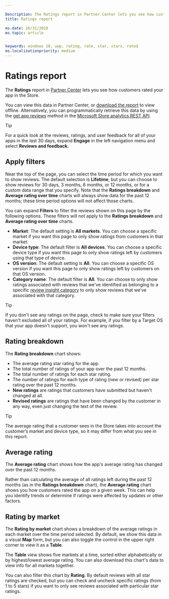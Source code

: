 ```yaml
---

Description: The Ratings report in Partner Center lets you see how customers rated your app in the Store.
title: Ratings report

ms.date: 10/31/2018
ms.topic: article


keywords: windows 10, uwp, rating, rate, star, stars, rated
ms.localizationpriority: medium
---
```


# Ratings report


The **Ratings** report in [Partner Center](https://partner.microsoft.com/dashboard) lets you see how customers rated your app in the Store. 

You can view this data in Partner Center, or [download the report](download-analytic-reports.md) to view offline. Alternatively, you can programmatically retrieve this data by using the [get app reviews](../monetize/get-app-reviews.md) method in the [Microsoft Store analytics REST API](../monetize/access-analytics-data-using-windows-store-services.md).

> [!TIP]
> For a quick look at the reviews, ratings, and user feedback for all of your apps in the last 30 days, expand **Engage** in the left navigation menu and select **Reviews and feedback.** 

## Apply filters

Near the top of the page, you can select the time period for which you want to show reviews. The default selection is **Lifetime**, but you can choose to show reviews for 30 days, 3 months, 6 months, or 12 months, or for a custom data range that you specify. Note that the **Ratings breakdown** and **Average rating over time** charts will always show data for the past 12 months; these time period options will not affect those charts.

You can expand **Filters** to filter the reviews shown on this page by the following options. These filters will not apply to the **Ratings breakdown** and **Average rating over time** charts.

-   **Market**: The default setting is **All markets**. You can choose a specific market if you want this page to only show ratings from customers in that market.
-   **Device type**: The default filter is **All devices**. You can choose a specific device type if you want this page to only show ratings left by customers using that type of device.
-   **OS version**: The default setting is **All**. You can choose a specific OS version if you want this page to only show ratings left by customers on that OS version.
-   **Category name**: The default filter is **All**. You can choose to only show ratings associated with reviews that we've identified as belonging to a specific [review insight category](reviews-report.md#insight-categories) to only show reviews that we’ve associated with that category. 

> [!TIP]
> If you don't see any ratings on the page, check to make sure your filters haven't excluded all of your ratings. For example, if you filter by a Target OS that your app doesn't support, you won't see any ratings.


## Rating breakdown

The **Rating breakdown** chart shows: 
- The average rating star rating for the app.
- The total number of ratings of your app over the past 12 months.
- The total number of ratings for each star rating.
- The number of ratings for each type of rating (new or revised) per star rating over the past 12 months.
 - **New ratings** are ratings that customers have submitted but haven't changed at all.
 - **Revised ratings** are ratings that have been changed by the customer in any way, even just changing the text of the review.

> [!TIP]
> The average rating that a customer sees in the Store takes into account the customer’s market and device type, so it may differ from what you see in this report.


## Average rating

The **Average rating** chart shows how the app's average rating has changed over the past 12 months.

Rather than calculating the average of all ratings left during the past 12 months (as in the **Ratings breakdown** chart), the **Average rating** chart shows you how customers rated the app on a given week. This can help you identify trends or determine if ratings were affected by updates or other factors.

## Rating by market

The **Rating by market** chart shows a breakdown of the average ratings in each market over the time period selected. By default, we show this data in a visual **Map** form, but you can also toggle the control in the upper right corner to view it as a **Table**.

The **Table** view shows five markets at a time, sorted either alphabetically or by highest/lowest average rating. You can also download this chart's data to view info for all markets together.

You can also filter this chart by **Rating**. By default reviews with all star ratings are checked, but you can check and uncheck specific ratings (from 1 to 5 stars) if you want to only see reviews associated with particular star ratings.